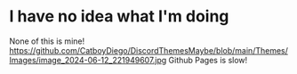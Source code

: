 # I have no idea what I'm doing
None of this is mine!
https://github.com/CatboyDiego/DiscordThemesMaybe/blob/main/Themes/Images/image_2024-06-12_221949607.jpg
Github Pages is slow!
